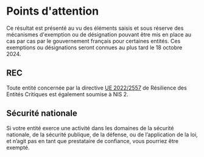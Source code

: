 # Points d'attention

Ce résultat est présenté au vu des éléments saisis et sous réserve des mécanismes d'exemption ou de désignation pouvant
être mis en place au cas par cas par le gouvernement français pour certaines entités. Ces exemptions ou désignations
seront connues au plus tard le 18 octobre 2024.

## REC

Toute entité concernée par la
directive [UE 2022/2557](https://eur-lex.europa.eu/legal-content/FR/TXT/?uri=CELEX:32022L2557) de Résilience des Entités
Critiques est également soumise à NIS 2.

## Sécurité nationale

Si votre entité exerce une activité dans les domaines de la sécurité nationale, de la sécurité publique, de la défense,
ou de l’application de la loi, et n’agit pas en tant que prestataire de confiance, vous pourriez être exempté.
